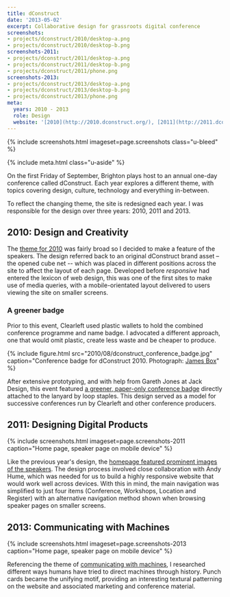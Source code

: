 ```yaml
---
title: dConstruct
date: '2013-05-02'
excerpt: Collaborative design for grassroots digital conference
screenshots:
- projects/dconstruct/2010/desktop-a.png
- projects/dconstruct/2010/desktop-b.png
screenshots-2011:
- projects/dconstruct/2011/desktop-a.png
- projects/dconstruct/2011/desktop-b.png
- projects/dconstruct/2011/phone.png
screenshots-2013:
- projects/dconstruct/2013/desktop-a.png
- projects/dconstruct/2013/desktop-b.png
- projects/dconstruct/2013/phone.png
meta:
  years: 2010 - 2013
  role: Design
  website: '[2010](http://2010.dconstruct.org/), [2011](http://2011.dconstruct.org/), [2013](http://2013.dconstruct.org/)'
---
```

{% include screenshots.html
  imageset=page.screenshots
  class="u-bleed"
%}

{% include meta.html
  class="u-aside"
%}

On the first Friday of September, Brighton plays host to an annual one-day conference called dConstruct. Each year explores a different theme, with topics covering design, culture, technology and everything in-between.

To reflect the changing theme, the site is redesigned each year. I was responsible for the design over three years: 2010, 2011 and 2013.

## 2010: Design and Creativity

The [theme for 2010][1] was fairly broad so I decided to make a feature of the speakers. The design referred back to an original dConstruct brand asset – the opened cube net -- which was placed in different positions across the site to affect the layout of each page. Developed before *responsive* had entered the lexicon of web design, this was one of the first sites to make use of media queries, with a mobile-orientated layout delivered to users viewing the site on smaller screens.

### A greener badge

Prior to this event, Clearleft used plastic wallets to hold the combined conference programme and name badge. I advocated a different approach, one that would omit plastic, create less waste and be cheaper to produce.

{% include figure.html
  src="2010/08/dconstruct_conference_badge.jpg"
  caption="Conference badge for dConstruct 2010. Photograph: [James Box](https://www.flickr.com/photos/b0xman/4929704982/)"
%}

After extensive prototyping, and with help from Gareth Jones at Jack Design, this event featured [a greener, paper-only conference badge][2] directly attached to the lanyard by loop staples. This design served as a model for successive conferences run by Clearleft and other conference producers.

## 2011: Designing Digital Products

{% include screenshots.html
  imageset=page.screenshots-2011
  caption="Home page, speaker page on mobile device"
%}

Like the previous year's design, the [homepage featured prominent images of the speakers][3]. The design process involved close collaboration with Andy Hume, which was needed for us to build a highly responsive website that would work well across devices. With this in mind, the main navigation was simplified to just four items (Conference, Workshops, Location and Register) with an alternative navigation method shown when browsing speaker pages on smaller screens.

## 2013: Communicating with Machines

{% include screenshots.html
  imageset=page.screenshots-2013
  caption="Home page, speaker page on mobile device"
%}

Referencing the theme of [communicating with machines][4], I researched different ways humans have tried to direct machines through history. Punch cards became the unifying motif, providing an interesting textural patterning on the website and associated marketing and conference material.

[1]: http://2010.dconstruct.org/
[2]: /2010/08/dconstruct_conference_badge
[3]: http://2011.dconstruct.org/
[4]: http://2013.dconstruct.org/
